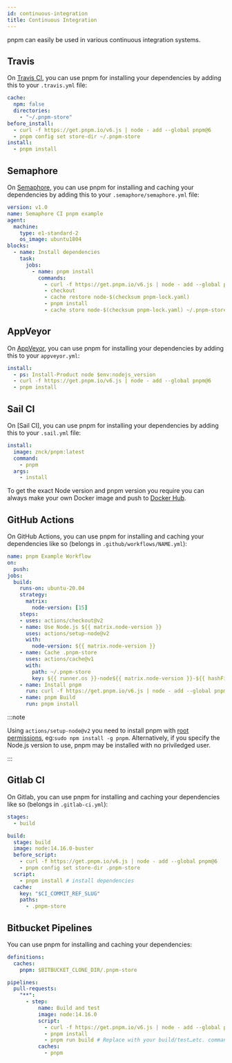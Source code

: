 ```yaml
---
id: continuous-integration
title: Continuous Integration
---
```


pnpm can easily be used in various continuous integration systems.

## Travis

On [Travis CI], you can use pnpm for installing your dependencies by adding this
to your `.travis.yml` file:

```yaml title=".travis.yml"
cache:
  npm: false
  directories:
    - "~/.pnpm-store"
before_install:
  - curl -f https://get.pnpm.io/v6.js | node - add --global pnpm@6
  - pnpm config set store-dir ~/.pnpm-store
install:
  - pnpm install
```

[Travis CI]: https://travis-ci.org

## Semaphore

On [Semaphore], you can use pnpm for installing and caching your dependencies by
adding this to your `.semaphore/semaphore.yml` file:

```yaml title=".semaphore/semaphore.yml"
version: v1.0
name: Semaphore CI pnpm example
agent:
  machine:
    type: e1-standard-2
    os_image: ubuntu1804
blocks:
  - name: Install dependencies
    task:
      jobs:
        - name: pnpm install
          commands:
            - curl -f https://get.pnpm.io/v6.js | node - add --global pnpm@6
            - checkout
            - cache restore node-$(checksum pnpm-lock.yaml)
            - pnpm install
            - cache store node-$(checksum pnpm-lock.yaml) ~/.pnpm-store
```

[Semaphore]: https://semaphoreci.com

## AppVeyor

On [AppVeyor], you can use pnpm for installing your dependencies by adding this
to your `appveyor.yml`:

```yaml title="appveyor.yml"
install:
  - ps: Install-Product node $env:nodejs_version
  - curl -f https://get.pnpm.io/v6.js | node - add --global pnpm@6
  - pnpm install
```

[AppVeyor]: https://www.appveyor.com

## Sail CI

On [Sail CI], you can use pnpm for installing your dependencies by adding this to your `.sail.yml` file:

```yaml title=".sail.yml"
install:
  image: znck/pnpm:latest
  command:
    - pnpm
  args:
    - install
```
To get the exact Node version and pnpm version you require you can always make
your own Docker image and push to [Docker Hub](https://hub.docker.com/).

[Sali CI]: https://sail.ci

## GitHub Actions

On GitHub Actions, you can use pnpm for installing and caching your dependencies
like so (belongs in `.github/workflows/NAME.yml`):

```yaml title=".github/workflows/NAME.yml"
name: pnpm Example Workflow
on:
  push:
jobs:
  build:
    runs-on: ubuntu-20.04
    strategy:
      matrix:
        node-version: [15]
    steps:
    - uses: actions/checkout@v2
    - name: Use Node.js ${{ matrix.node-version }}
      uses: actions/setup-node@v2
      with:
        node-version: ${{ matrix.node-version }}
    - name: Cache .pnpm-store
      uses: actions/cache@v1
      with:
        path: ~/.pnpm-store
        key: ${{ runner.os }}-node${{ matrix.node-version }}-${{ hashFiles('**/pnpm-lock.yaml') }}
    - name: Install pnpm
      run: curl -f https://get.pnpm.io/v6.js | node - add --global pnpm@6
    - name: pnpm Build
      run: pnpm install
```

:::note

Using `actions/setup-node@v2` you need to install pnpm with [root permissions](https://github.com/actions/setup-node/issues/177), eg:`sudo npm install -g pnpm`. Alternatively, if you specify the Node.js version to use, pnpm may be installed with no priviledged user.

:::

## Gitlab CI

On Gitlab, you can use pnpm for installing and caching your dependencies
like so (belongs in `.gitlab-ci.yml`):

```yaml title=".gitlab-ci.yml"
stages:
  - build

build:
  stage: build
  image: node:14.16.0-buster
  before_script:
    - curl -f https://get.pnpm.io/v6.js | node - add --global pnpm@6
    - pnpm config set store-dir .pnpm-store
  script:
    - pnpm install # install dependencies
  cache:
    key: "$CI_COMMIT_REF_SLUG"
    paths:
      - .pnpm-store
```

## Bitbucket Pipelines

You can use pnpm for installing and caching your dependencies:

```yaml title=".bitbucket-pipelines.yml"
definitions:
  caches:
    pnpm: $BITBUCKET_CLONE_DIR/.pnpm-store

pipelines:
  pull-requests:
    "**":
      - step:
          name: Build and test
          image: node:14.16.0
          script:
            - curl -f https://get.pnpm.io/v6.js | node - add --global pnpm@6
            - pnpm install
            - pnpm run build # Replace with your build/test…etc. commands
          caches:
            - pnpm
```
